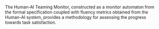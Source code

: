 The Human-AI Teaming Monitor, constructed as a monitor automaton from the formal specification
coupled with fluency metrics obtained from the Human-AI system, provides a methodology for
assessing the progress towards task satisfaction.

